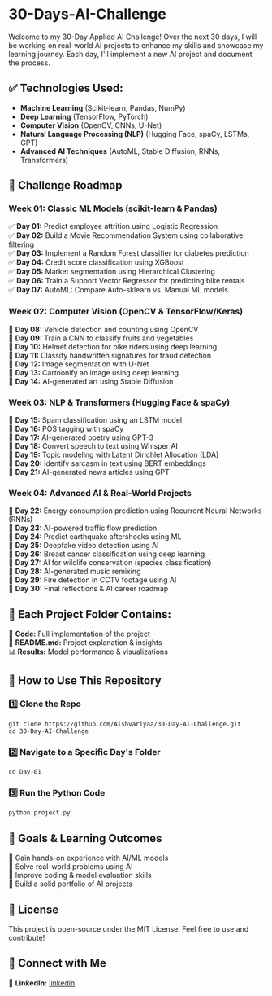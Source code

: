 # 30-Days-AI-Challenge


Welcome to my 30-Day Applied AI Challenge! Over the next 30 days, I will be working on real-world AI projects to enhance my skills and showcase my learning journey. Each day, I'll implement a new AI project and document the process.

## ✅ Technologies Used:
- **Machine Learning** (Scikit-learn, Pandas, NumPy)
- **Deep Learning** (TensorFlow, PyTorch)
- **Computer Vision** (OpenCV, CNNs, U-Net)
- **Natural Language Processing (NLP)** (Hugging Face, spaCy, LSTMs, GPT)
- **Advanced AI Techniques** (AutoML, Stable Diffusion, RNNs, Transformers)

## 📅 Challenge Roadmap

### Week 01: Classic ML Models (scikit-learn & Pandas)
✅ **Day 01:** Predict employee attrition using Logistic Regression  
✅ **Day 02:** Build a Movie Recommendation System using collaborative filtering  
✅ **Day 03:** Implement a Random Forest classifier for diabetes prediction  
✅ **Day 04:** Credit score classification using XGBoost  
✅ **Day 05:** Market segmentation using Hierarchical Clustering  
✅ **Day 06:** Train a Support Vector Regressor for predicting bike rentals  
✅ **Day 07:** AutoML: Compare Auto-sklearn vs. Manual ML models  

### Week 02: Computer Vision (OpenCV & TensorFlow/Keras)
🎯 **Day 08:** Vehicle detection and counting using OpenCV  
🎯 **Day 09:** Train a CNN to classify fruits and vegetables  
🎯 **Day 10:** Helmet detection for bike riders using deep learning  
🎯 **Day 11:** Classify handwritten signatures for fraud detection  
🎯 **Day 12:** Image segmentation with U-Net  
🎯 **Day 13:** Cartoonify an image using deep learning  
🎯 **Day 14:** AI-generated art using Stable Diffusion  

### Week 03: NLP & Transformers (Hugging Face & spaCy)
📝 **Day 15:** Spam classification using an LSTM model  
📝 **Day 16:** POS tagging with spaCy  
📝 **Day 17:** AI-generated poetry using GPT-3  
📝 **Day 18:** Convert speech to text using Whisper AI  
📝 **Day 19:** Topic modeling with Latent Dirichlet Allocation (LDA)  
📝 **Day 20:** Identify sarcasm in text using BERT embeddings  
📝 **Day 21:** AI-generated news articles using GPT  

### Week 04: Advanced AI & Real-World Projects
🚀 **Day 22:** Energy consumption prediction using Recurrent Neural Networks (RNNs)  
🚀 **Day 23:** AI-powered traffic flow prediction  
🚀 **Day 24:** Predict earthquake aftershocks using ML  
🚀 **Day 25:** Deepfake video detection using AI  
🚀 **Day 26:** Breast cancer classification using deep learning  
🚀 **Day 27:** AI for wildlife conservation (species classification)  
🚀 **Day 28:** AI-generated music remixing  
🚀 **Day 29:** Fire detection in CCTV footage using AI  
🚀 **Day 30:** Final reflections & AI career roadmap  

## 📌 Each Project Folder Contains:
📂 **Code:** Full implementation of the project  
📜 **README.md:** Project explanation & insights  
📊 **Results:** Model performance & visualizations  

## 📖 How to Use This Repository

### 1️⃣ Clone the Repo
```
git clone https://github.com/Aishvariyaa/30-Day-AI-Challenge.git
cd 30-Day-AI-Challenge
```

### 2️⃣ Navigate to a Specific Day's Folder
```
cd Day-01
```

### 3️⃣ Run the Python Code
```bash
python project.py
```

## 🎯 Goals & Learning Outcomes
🔹 Gain hands-on experience with AI/ML models  
🔹 Solve real-world problems using AI  
🔹 Improve coding & model evaluation skills  
🔹 Build a solid portfolio of AI projects  

## 📜 License
This project is open-source under the MIT License. Feel free to use and contribute!

## 🔗 Connect with Me
🔹 **LinkedIn:** [linkedin](https://www.linkedin.com/in/aishvariyaa-jayakumar-97939525b/)  
